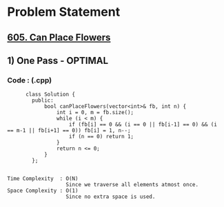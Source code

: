 # Problem Statement

## [605. Can Place Flowers](https://leetcode.com/problems/can-place-flowers/)


## 1) One Pass - OPTIMAL

     
  
        
   ### Code : (.cpp)  
      
          class Solution {
            public:
                bool canPlaceFlowers(vector<int>& fb, int n) {
                    int i = 0, m = fb.size();
                    while (i < m) {
                        if (fb[i] == 0 && (i == 0 || fb[i-1] == 0) && (i == m-1 || fb[i+1] == 0)) fb[i] = 1, n--;
                        if (n == 0) return 1;
                    }
                    return n <= 0;
                }
            };
          

    Time Complexity  : O(N)
                       Since we traverse all elements atmost once. 
    Space Complexity : O(1)
                       Since no extra space is used.

